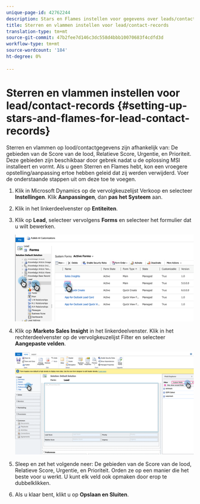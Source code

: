 ```yaml
---
unique-page-id: 42762244
description: Stars en Flames instellen voor gegevens over leads/contactpersonen - Marketo Docs - Productdocumentatie
title: Sterren en vlammen instellen voor lead/contact-records
translation-type: tm+mt
source-git-commit: 47b2fee7d146c3dc558d4bbb10070683f4cdfd3d
workflow-type: tm+mt
source-wordcount: '184'
ht-degree: 0%

---
```



# Sterren en vlammen instellen voor lead/contact-records {#setting-up-stars-and-flames-for-lead-contact-records}

Sterren en vlammen op lood/contactgegevens zijn afhankelijk van: De gebieden van de Score van de lood, Relatieve Score, Urgentie, en Prioriteit. Deze gebieden zijn beschikbaar door gebrek nadat u de oplossing MSI installeert en vormt. Als u geen Sterren en Flames hebt, kon een vroegere opstelling/aanpassing ertoe hebben geleid dat zij werden verwijderd. Voer de onderstaande stappen uit om deze toe te voegen.

1. Klik in Microsoft Dynamics op de vervolgkeuzelijst Verkoop en selecteer **Instellingen**. Klik **Aanpassingen**, dan **pas het Systeem** aan.
1. Klik in het linkerdeelvenster op **Entiteiten**.
1. Klik op **Lead**, selecteer vervolgens **Forms** en selecteer het formulier dat u wilt bewerken.

   ![](assets/setting-up-stars-and-flames-for-lead-contact-records-1.png)

1. Klik op **Marketo Sales Insight** in het linkerdeelvenster. Klik in het rechterdeelvenster op de vervolgkeuzelijst Filter en selecteer **Aangepaste velden**.

   ![](assets/setting-up-stars-and-flames-for-lead-contact-records-2.png)

1. Sleep en zet het volgende neer: De gebieden van de Score van de lood, Relatieve Score, Urgentie, en Prioriteit. Orden ze op een manier die het beste voor u werkt. U kunt elk veld ook opmaken door erop te dubbelklikken.
1. Als u klaar bent, klikt u op **Opslaan en Sluiten**.


